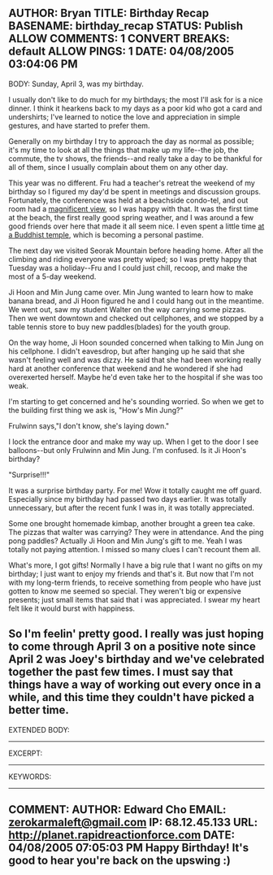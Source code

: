 AUTHOR: Bryan
TITLE: Birthday Recap
BASENAME: birthday_recap
STATUS: Publish
ALLOW COMMENTS: 1
CONVERT BREAKS: __default__
ALLOW PINGS: 1
DATE: 04/08/2005 03:04:06 PM
-----
BODY:
Sunday, April 3, was my birthday. 

I usually don't like to do much for my birthdays; the most I'll ask for is a nice dinner. I think it hearkens back to my days as a poor kid who got a card and undershirts; I've learned to notice the love and appreciation in simple gestures, and have started to prefer them.

Generally on my birthday I try to approach the day as normal as possible; it's my time to look at all the things that make up my life--the job, the commute, the tv shows, the friends--and really take a day to be thankful for all of them, since I usually complain about them on any other day. 

This year was no different. Fru had a teacher's retreat the weekend of my birthday so I figured my day'd be spent in meetings and discussion groups. Fortunately, the conference was held at a beachside condo-tel, and out room had a <a href="http://flickr.com/photos/leftsider/8589044/">magnificent view</a>, so I was happy with that. It was the first time at the beach, the first really good spring weather, and I was around a few good friends over here that made it all seem nice. I even spent a little time <a href="http://flickr.com/photos/leftsider/sets/217509/">at a Buddhist temple</a>, which is becoming a personal pastime.

The next day we visited Seorak Mountain before heading home. After all the climbing and riding everyone was pretty wiped; so I was pretty happy that Tuesday was a holiday--Fru and I could just chill, recoop, and make the most of a 5-day weekend. 

Ji Hoon and Min Jung came over. Min Jung wanted to learn how to make banana bread, and Ji Hoon figured he and I could hang out in the meantime. We went out, saw my student Walter on the way carrying some pizzas. Then we went downtown and checked out cellphones, and we stopped by a table tennis store to buy new paddles(blades) for the youth group. 

On the way home, Ji Hoon sounded concerned when talking to Min Jung on his cellphone. I didn't eavesdrop, but after hanging up he said that she wasn't feeling well and was dizzy. He said that she had been working really hard at another conference that weekend and he wondered if she had overexerted herself. Maybe he'd even take her to the hospital if she was too weak.

I'm starting to get concerned and he's sounding worried. So when we get to the building first thing we ask is, "How's Min Jung?"

Frulwinn says,"I don't know, she's laying down."

I lock the entrance door and make my way up. When I get to the door I see balloons--but only Frulwinn and Min Jung. I'm confused. Is it Ji Hoon's birthday?

"Surprise!!!" 

It was a surprise birthday party. For me! Wow it totally caught me off guard. Especially since my birthday had passed two days earlier. It was totally unnecessary, but after the recent funk I was in, it was totally appreciated.

Some one brought homemade kimbap, another brought a green tea cake. The pizzas that walter was carrying? They were in attendance. And the ping pong paddles? Actually Ji Hoon and Min Jung's gift to me. Yeah I was totally not paying attention. I missed so many clues I can't recount them all.

What's more, I got gifts! Normally I have a big rule that I want no gifts on my birthday; I just want to enjoy my friends and that's it. But now that I'm not with my long-term friends, to receive something from people who have just gotten to know me seemed so special. They weren't big or expensive presents; just small items that said that i was appreciated. I swear my heart felt like it would burst with happiness.

So I'm feelin' pretty good. I really was just hoping to come through April 3 on a positive note since April 2 was Joey's birthday and we've celebrated together the past few times. I must say that things have a way of working out every once in a while, and this time they couldn't have picked a better time.
-----
EXTENDED BODY:

-----
EXCERPT:

-----
KEYWORDS:

-----

COMMENT:
AUTHOR: Edward Cho
EMAIL: zerokarmaleft@gmail.com
IP: 68.12.45.133
URL: http://planet.rapidreactionforce.com
DATE: 04/08/2005 07:05:03 PM
Happy Birthday! It's good to hear you're back on the upswing :)
-----


